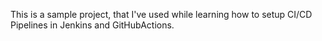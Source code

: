 This is a sample project, that I've used while learning how to setup CI/CD Pipelines in Jenkins and GitHubActions.
